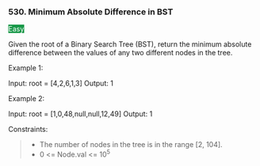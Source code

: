 ### 530. Minimum Absolute Difference in BST

<span style="background-color:#179848; color:white">Easy</span>


Given the root of a Binary Search Tree (BST), return the minimum absolute difference between the values of any two different nodes in the tree.



Example 1:

Input: root = [4,2,6,1,3]
Output: 1

Example 2:

Input: root = [1,0,48,null,null,12,49]
Output: 1



Constraints:

> - The number of nodes in the tree is in the range [2, 104].
> - 0 <= Node.val <= 10<sup>5</sup>

